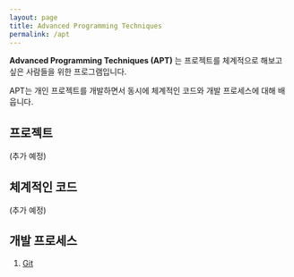 ```yaml
---
layout: page
title: Advanced Programming Techniques
permalink: /apt
---
```

**Advanced Programming Techniques (APT)** 는 프로젝트를 체계적으로 해보고 싶은 사람들을 위한 프로그램입니다.

APT는 개인 프로젝트를 개발하면서 동시에 체계적인 코드와 개발 프로세스에 대해 배웁니다.

## 프로젝트

(추가 예정)

## 체계적인 코드

(추가 예정)

## 개발 프로세스

1. [Git](/apt/git)
